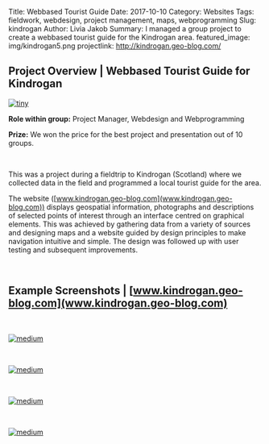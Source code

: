 Title: Webbased Tourist Guide
Date: 2017-10-10
Category: Websites
Tags: fieldwork, webdesign, project management, maps, webprogramming
Slug: kindrogan
Author: Livia Jakob
Summary: I managed a group project to create a webbased tourist guide for the Kindrogan area.
featured_image: img/kindrogan5.png
projectlink: http://kindrogan.geo-blog.com/


## **Project Overview |** Webbased Tourist Guide for Kindrogan

[![tiny]({filename}/img/kindrogan.png)]({filename}/img/kindrogan.png)

**Role within group:** Project Manager, Webdesign and Webprogramming

**Prize:** We won the price for the best project and presentation out of 10 groups.

&nbsp;

This was a project during a fieldtrip to Kindrogan (Scotland) where we collected data in the field and programmed a local tourist guide for the area.

The website ([www.kindrogan.geo-blog.com](www.kindrogan.geo-blog.com)) displays geospatial information, photographs and descriptions of selected points of interest through an interface centred on graphical elements. This was achieved by gathering data from a variety of sources and designing maps and a website guided by design principles to make navigation intuitive and simple. The design was followed up with user testing and subsequent improvements.

&nbsp;

## **Example Screenshots |** [www.kindrogan.geo-blog.com](www.kindrogan.geo-blog.com)

&nbsp;

[![medium]({filename}/img/kindrogan1.png)]({filename}/img/kindrogan1.png)

&nbsp;

[![medium]({filename}/img/kindrogan2.png)]({filename}/img/kindrogan2.png)

&nbsp;

[![medium]({filename}/img/kindrogan3.png)]({filename}/img/kindrogan3.png)

&nbsp;

[![medium]({filename}/img/kindrogan4.png)]({filename}/img/kindrogan4.png)
